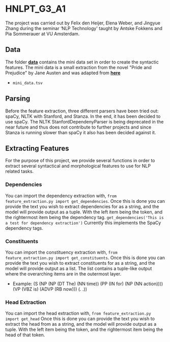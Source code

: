 # HNLPT_G3_A1

The project was carried out by Felix den Heijer, Elena Weber, and Jingyue Zhang during the seminar ‘NLP Technology' taught by Antske Fokkens and Pia Sommerauer at VU Amsterdam.

## Data

The folder [**data**](https://github.com/surferfelix/NLPT_G3_A1/tree/main/data) contains the mini data set in order to create the syntactic features. The mini data is a small extraction from the novel "Pride and Prejudice" by Jane Austen and was adapted from [**here**](https://www.gutenberg.org/files/1342/1342-h/1342-h.htm)

* `mini_data.tsv`

## Parsing

Before the feature extraction, three different parsers have been tried out: spaCy, NLTK with Stanford, and Stanza. In the end, it has been decided to use spaCy. The NLTK StanfordDependenyParser is being deprecated in the near future and thus does not contribute to further projects and since Stanza is running slower than spaCy it also has been decided against it.

## Extracting Features

For the purpose of this project, we provide several functions in order to extract several syntactical and morphological features to use for NLP related tasks.

### Dependencies

You can import the dependency extraction with,
`from feature_extraction.py import get_dependencies`.
Once this is done you can provide the text you wish to extract dependencies for as a string, and the model will provide output as a tuple.
With the left item being the token, and the rightermost item being the dependency tag.
`get_dependencies('This is a test for dependency extraction')`
Currently this implements the SpaCy dependency tags.

### Constituents

You can import the constituency extraction with,
`from feature_extraction.py import get_constituents`.
Once this is done you can provide the text you wish to extract constituents for as a string, and the model will provide output as a list.
The list contains a tuple-like output where the overarching items are in the outermost layer.

* Example: (S (NP (NP (DT The) (NN time)) (PP (IN for) (NP (NN action)))) (VP (VBZ is) (ADVP (RB now))) (. .))


### Head Extraction

You can import the head extraction with,
`from feature_extraction.py import get_head`
Once this is done you can provide the text you wish to extract the head from as a string, and the model will provide output as a tuple.
With the left item being the token, and the rightermost item being the head of that token.
